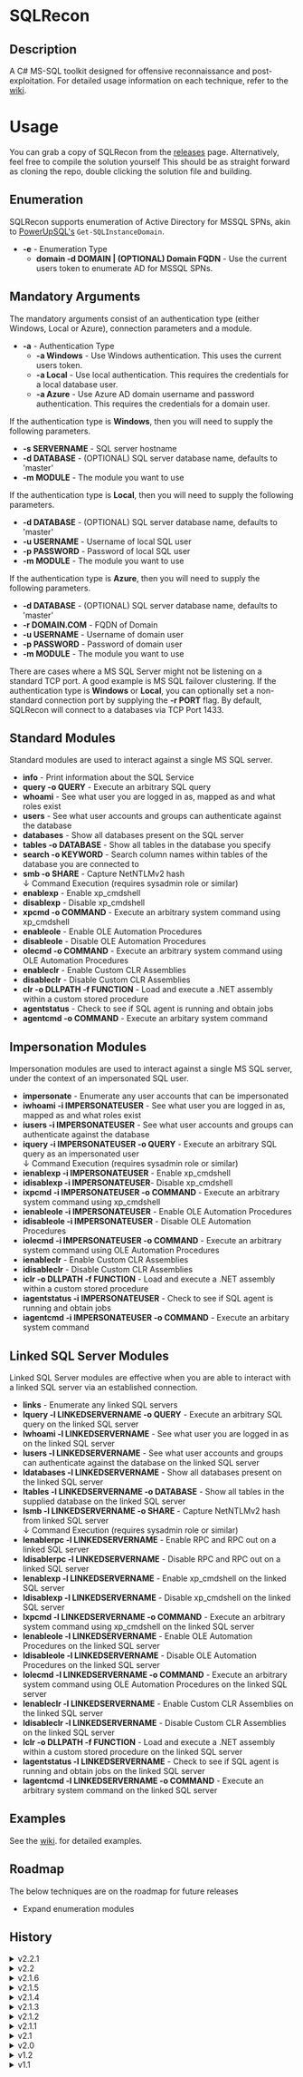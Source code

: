 # SQLRecon

## Description
A C# MS-SQL toolkit designed for offensive reconnaissance and post-exploitation. For detailed usage information on each technique, refer to the <a href="https://github.com/skahwah/SQLRecon/wiki">wiki</a>. 

# Usage
You can grab a copy of SQLRecon from the [releases](https://github.com/skahwah/SQLRecon/releases) page. Alternatively, feel free to compile the solution yourself This should be as straight forward as cloning the repo, double clicking the solution file and building.

## Enumeration
SQLRecon supports enumeration of Active Directory for MSSQL SPNs, akin to [PowerUpSQL's](https://github.com/NetSPI/PowerUpSQL) `Get-SQLInstanceDomain`.

* <b>-e</b> - Enumeration Type
  * <b>domain -d DOMAIN | (OPTIONAL) Domain FQDN</b> - Use the current users token to enumerate AD for MSSQL SPNs.

## Mandatory Arguments

The mandatory arguments consist of an authentication type (either Windows, Local or Azure), connection parameters and a module.

* <b>-a</b> - Authentication Type
  * <b>-a Windows</b> - Use Windows authentication. This uses the current users token.
  * <b>-a Local</b> - Use local authentication. This requires the credentials for a local database user.
  * <b>-a Azure</b> - Use Azure AD domain username and password authentication. This requires the credentials for a domain user.

If the authentication type is <b>Windows</b>, then you will need to supply the following parameters.
  * <b>-s SERVERNAME</b> - SQL server hostname
  * <b>-d DATABASE</b> - (OPTIONAL) SQL server database name, defaults to 'master'
  * <b>-m MODULE</b> - The module you want to use

If the authentication type is <b>Local</b>, then you will need to supply the following parameters.
  * <b>-d DATABASE</b> - (OPTIONAL) SQL server database name, defaults to 'master'
  * <b>-u USERNAME</b> - Username of local SQL user
  * <b>-p PASSWORD</b> - Password of local SQL user
  * <b>-m MODULE</b> - The module you want to use

If the authentication type is <b>Azure</b>, then you will need to supply the following parameters.
  * <b>-d DATABASE</b> - (OPTIONAL) SQL server database name, defaults to 'master'
  * <b>-r DOMAIN.COM</b> - FQDN of Domain
  * <b>-u USERNAME</b> - Username of domain user
  * <b>-p PASSWORD</b> - Password of domain user
  * <b>-m MODULE</b> - The module you want to use

There are cases where a MS SQL Server might not be listening on a standard TCP port. A good example is MS SQL failover clustering. If the authentication type is <b>Windows</b> or <b>Local</b>, you can optionally set a non-standard connection port by supplying the <b>-r PORT</b> flag. By default, SQLRecon will connect to a databases via TCP Port 1433.

## Standard Modules
Standard modules are used to interact against a single MS SQL server.

* <b>info</b> - Print information about the SQL Service
* <b>query -o QUERY</b> - Execute an arbitrary SQL query
* <b>whoami</b> - See what user you are logged in as, mapped as and what roles exist
* <b>users</b> - See what user accounts and groups can authenticate against the database
* <b>databases</b> - Show all databases present on the SQL server
* <b>tables -o DATABASE</b> - Show all tables in the database you specify
* <b>search -o KEYWORD</b> - Search column names within tables of the database you are connected to
* <b>smb -o SHARE</b> - Capture NetNTLMv2 hash
<br>↓ Command Execution (requires sysadmin role or similar)
* <b>enablexp</b> - Enable xp_cmdshell
* <b>disablexp</b> - Disable xp_cmdshell
* <b>xpcmd -o COMMAND</b> - Execute an arbitrary system command using xp_cmdshell
* <b>enableole</b> - Enable OLE Automation Procedures
* <b>disableole</b> - Disable OLE Automation Procedures
* <b>olecmd -o COMMAND</b> - Execute an arbitrary system command using OLE Automation Procedures
* <b>enableclr</b> - Enable Custom CLR Assemblies
* <b>disableclr</b> - Disable Custom CLR Assemblies
* <b>clr -o DLLPATH -f FUNCTION</b> - Load and execute a .NET assembly within a custom stored procedure
* <b>agentstatus</b> - Check to see if SQL agent is running and obtain jobs
* <b>agentcmd -o COMMAND</b> - Execute an arbitary system command

## Impersonation Modules
Impersonation modules are used to interact against a single MS SQL server, under the context of an impersonated SQL user.
* <b>impersonate</b> - Enumerate any user accounts that can be impersonated
* <b>iwhoami -i IMPERSONATEUSER</b> - See what user you are logged in as, mapped as and what roles exist
* <b>iusers -i IMPERSONATEUSER</b> - See what user accounts and groups can authenticate against the database
* <b>iquery -i IMPERSONATEUSER -o QUERY</b> - Execute an arbitrary SQL query as an impersonated user
<br>↓ Command Execution (requires sysadmin role or similar)
* <b>ienablexp -i IMPERSONATEUSER</b> - Enable xp_cmdshell
* <b>idisablexp -i IMPERSONATEUSER</b>- Disable xp_cmdshell
* <b>ixpcmd -i IMPERSONATEUSER -o COMMAND</b> - Execute an arbitrary system command using xp_cmdshell
* <b>ienableole -i IMPERSONATEUSER</b> - Enable OLE Automation Procedures
* <b>idisableole -i IMPERSONATEUSER</b> - Disable OLE Automation Procedures
* <b>iolecmd -i IMPERSONATEUSER -o COMMAND</b> - Execute an arbitrary system command  using OLE Automation Procedures
* <b>ienableclr</b> - Enable Custom CLR Assemblies
* <b>idisableclr</b> - Disable Custom CLR Assemblies
* <b>iclr -o DLLPATH -f FUNCTION</b> - Load and execute a .NET assembly within a custom stored procedure
* <b>iagentstatus -i IMPERSONATEUSER</b> - Check to see if SQL agent is running and obtain jobs
* <b>iagentcmd -i IMPERSONATEUSER -o COMMAND</b> - Execute an arbitary system command

## Linked SQL Server Modules
Linked SQL Server modules are effective when you are able to interact with a linked SQL server via an established connection.
* <b>links</b> - Enumerate any linked SQL servers
* <b>lquery -l LINKEDSERVERNAME -o QUERY</b> - Execute an arbitrary SQL query on the linked SQL server
* <b>lwhoami -l LINKEDSERVERNAME</b> - See what user you are logged in as on the linked SQL server
* <b>lusers -l LINKEDSERVERNAME</b> - See what user accounts and groups can authenticate against the database on the linked SQL server
* <b>ldatabases -l LINKEDSERVERNAME</b> - Show all databases present on the linked SQL server
* <b>ltables -l LINKEDSERVERNAME -o DATABASE</b> - Show all tables in the supplied database on the linked SQL server
* <b>lsmb -l LINKEDSERVERNAME -o SHARE</b> - Capture NetNTLMv2 hash from linked SQL server
<br>↓ Command Execution (requires sysadmin role or similar)
* <b>lenablerpc -l LINKEDSERVERNAME</b> - Enable RPC and RPC out on a linked SQL server
* <b>ldisablerpc -l LINKEDSERVERNAME</b> - Disable RPC and RPC out on a linked SQL server
* <b>lenablexp -l LINKEDSERVERNAME</b> - Enable xp_cmdshell on the linked SQL server
* <b>ldisablexp -l LINKEDSERVERNAME</b> - Disable xp_cmdshell on the linked SQL server
* <b>lxpcmd -l LINKEDSERVERNAME -o COMMAND</b> - Execute an arbitrary system command using xp_cmdshell on the linked SQL server
* <b>lenableole -l LINKEDSERVERNAME</b> - Enable OLE Automation Procedures on the linked SQL server
* <b>ldisableole -l LINKEDSERVERNAME</b> - Disable OLE Automation Procedures on the linked SQL server
* <b>lolecmd -l LINKEDSERVERNAME -o COMMAND</b> - Execute an arbitrary system command using OLE Automation Procedures on the linked SQL server
* <b>lenableclr -l LINKEDSERVERNAME</b> - Enable Custom CLR Assemblies on the linked SQL server
* <b>ldisableclr -l LINKEDSERVERNAME</b> - Disable Custom CLR Assemblies on the linked SQL server
* <b>lclr -o DLLPATH -f FUNCTION</b> - Load and execute a .NET assembly within a custom stored procedure on the linked SQL server
* <b>lagentstatus -l LINKEDSERVERNAME</b> - Check to see if SQL agent is running and obtain jobs on the linked SQL server
* <b>lagentcmd -l LINKEDSERVERNAME -o COMMAND</b> - Execute an arbitrary system command on the linked SQL server

## Examples
See the <a href="https://github.com/skahwah/SQLRecon/wiki">wiki</a>.  for detailed examples.

## Roadmap
The below techniques are on the roadmap for future releases
* Expand enumeration modules

## History
<details>
<summary>v2.2.1</summary>

* Added the capability to download .NET assemblys via HTTP/S
</details>

<details>
<summary>v2.2</summary>

* Expanded roles which are queried in the roles, iroles and lroles modules
* Created users, iusers and lusers modules
* Fixed hash not being dropped from sp_drop_trusted_assembly in clr and iclr modules
* Created lagentcmd module
* Created lclr module
</details>

<details>
<summary>v2.1.6</summary>

* Added 'info' module, '-m info'.
* Corrections in Help.cs.
* Resolved issues with mandatory arguments with Local and Azure authentication.
</details>

<details>
<summary>v2.1.5</summary>

* Added option to enumerate domain SPNs (-e domain).
</details>

<details>
<summary>v2.1.4</summary>

* Fixed minor string formatting issue.
</details>

<details>
<summary>v2.1.3</summary>

* Added '-r' flag into Windows and Local authentication modes so that non-standard TCP ports can be supplied.
</details>

<details>
<summary>v2.1.2</summary>

* Improved logic around null connection strings
</details>

<details>
<summary>v2.1.1</summary>

* Removed Environment.Exit from TestAuthentication.cs
</details>

<details>
<summary>v2.1</summary>

* Created AgentJobs.cs
* Created agentstatus
* Created iagentstatus
* Created lagentstatus
* Created agentcmd
* Created iagentcmd
</details>

<details>
<summary>v2.0</summary>

* Created clr
* Created ienableclr
* Created idisbleclr
* Created iclr
* Created iwhoami
* Created imapped
* Created iroles
* Created lenablerpc
* Created ldisablerpc
* Created lwhoai
* Created lenablexp
* Created ldisablexp
* Created lenableole
* Created ldisableole
* Created lenableclr
* Created ldisableclr
* Created lxpcmd
* Created lxpole
* Created Random.cs
* Created EnableDisable.cs
* Implemented randomly generated assembly names for clr
* Implemented randomly generated variable and method names for ole
* Rolled 'mapped' and 'roles' modules into 'whoami'
* Rolled 'lmapped' and 'lroles' modules into 'lwhoami'
* Rolled 'imapped' and 'iroles' modules into 'iwhoami'
* Re-factored complete code base
</details>

<details>
<summary>v1.2</summary>

* Created lsmb module
* Created lwhoami module
* Created lroles module
</details>

<details>
<summary>v1.1</summary>

* Fixed oldcmd module
* Fixed iolecmd module
* Fixed ldatabases module
* Fixed ltables module
* Cleaned up code base
* Corrected inconsistencies in help menu
</details>
